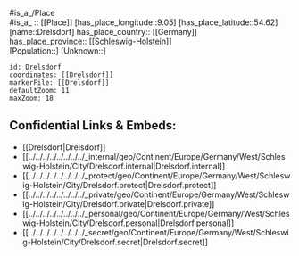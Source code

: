 ﻿---
location: [54.62,9.05] 
mapzoom: [7,12] 
mapmarker: city 
type: City
tags:
- geo/City


SpocWebEntityId: 29878
isDeleted: false
confidential: public

---
#is_a_/Place  
#is_a_ :: [[Place]] 
[has_place_longitude::9.05] 
[has_place_latitude::54.62] 
[name::Drelsdorf] 
has_place_country:: [[Germany]]  
has_place_province:: [[Schleswig-Holstein]]  
[Population::] 
[Unknown::] 


```leaflet
id: Drelsdorf
coordinates: [[Drelsdorf]] 
markerFile: [[Drelsdorf]] 
defaultZoom: 11 
maxZoom: 18
```


## Confidential Links & Embeds: 
- [[Drelsdorf|Drelsdorf]]  
- [[../../../../../../../../_internal/geo/Continent/Europe/Germany/West/Schleswig-Holstein/City/Drelsdorf.internal|Drelsdorf.internal]] 
- [[../../../../../../../../_protect/geo/Continent/Europe/Germany/West/Schleswig-Holstein/City/Drelsdorf.protect|Drelsdorf.protect]] 
- [[../../../../../../../../_private/geo/Continent/Europe/Germany/West/Schleswig-Holstein/City/Drelsdorf.private|Drelsdorf.private]] 
- [[../../../../../../../../_personal/geo/Continent/Europe/Germany/West/Schleswig-Holstein/City/Drelsdorf.personal|Drelsdorf.personal]] 
- [[../../../../../../../../_secret/geo/Continent/Europe/Germany/West/Schleswig-Holstein/City/Drelsdorf.secret|Drelsdorf.secret]] 
